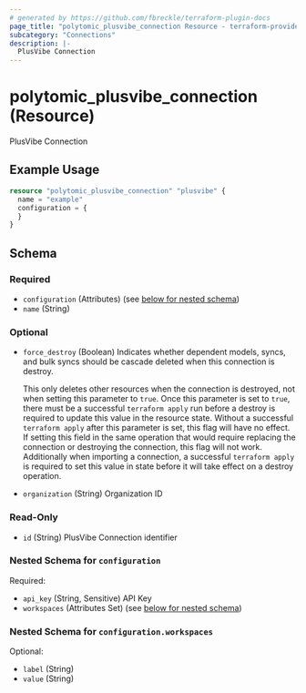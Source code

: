```yaml
---
# generated by https://github.com/fbreckle/terraform-plugin-docs
page_title: "polytomic_plusvibe_connection Resource - terraform-provider-polytomic"
subcategory: "Connections"
description: |-
  PlusVibe Connection
---
```


# polytomic_plusvibe_connection (Resource)

PlusVibe Connection

## Example Usage

```terraform
resource "polytomic_plusvibe_connection" "plusvibe" {
  name = "example"
  configuration = {
  }
}
```

<!-- schema generated by tfplugindocs -->
## Schema

### Required

- `configuration` (Attributes) (see [below for nested schema](#nestedatt--configuration))
- `name` (String)

### Optional

- `force_destroy` (Boolean) Indicates whether dependent models, syncs, and bulk syncs should be cascade
deleted when this connection is destroy.

  This only deletes other resources when the connection is destroyed, not when
setting this parameter to `true`. Once this parameter is set to `true`, there
must be a successful `terraform apply` run before a destroy is required to
update this value in the resource state. Without a successful `terraform apply`
after this parameter is set, this flag will have no effect. If setting this
field in the same operation that would require replacing the connection or
destroying the connection, this flag will not work. Additionally when importing
a connection, a successful `terraform apply` is required to set this value in
state before it will take effect on a destroy operation.
- `organization` (String) Organization ID

### Read-Only

- `id` (String) PlusVibe Connection identifier

<a id="nestedatt--configuration"></a>
### Nested Schema for `configuration`

Required:

- `api_key` (String, Sensitive) API Key
- `workspaces` (Attributes Set) (see [below for nested schema](#nestedatt--configuration--workspaces))

<a id="nestedatt--configuration--workspaces"></a>
### Nested Schema for `configuration.workspaces`

Optional:

- `label` (String)
- `value` (String)


